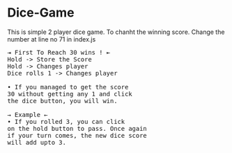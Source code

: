 # Dice-Game
This is simple 2 player dice game.
To chanht the winning score. Change the number at line no 71 in index.js

<pre>
&RightArrowBar; First To Reach 30 wins ! &LeftArrowBar; 
Hold -> Store the Score
Hold -> Changes player
Dice rolls 1 -> Changes player

&bull; If you managed to get the score
30 without getting any 1 and click
the dice button, you will win.

&RightArrow; Example &leftarrow;
&bull; If you rolled 3, you can click
on the hold button to pass. Once again
if your turn comes, the new dice score
will add upto 3.

</pre>
